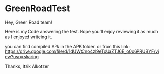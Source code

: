 # GreenRoadTest
Hey, Green Road team!

Here is my Code answering the test.
Hope you'll enjoy reviewing it as much as I enjoyed writeing it.

you can find compiled APk in the APK folder. or from this link:
https://drive.google.com/file/d/1dUWtCno4zl9eTxUaZTJ6E_o0o6PRUBYF/view?usp=sharing


Thanks,
Itzik Alkotzer
